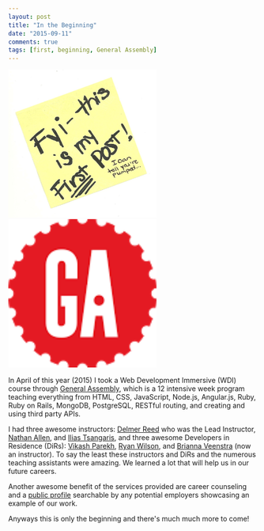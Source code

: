 ```yaml
---
layout: post
title: "In the Beginning"
date: "2015-09-11"
comments: true
tags: [first, beginning, General Assembly]
---
```

<img style="min-height: 300px; max-height: 45px;" src="/images/first-post.jpg">
<img style="min-height: 300px; max-height: 45px;" src="/images/ga-logo.png"> 

In April of this year (2015) I took a Web Development Immersive (WDI) course through [General Assembly][c5315a22], which is a 12 intensive week program teaching everything from HTML, CSS, JavaScript, Node.js, Angular.js, Ruby, Ruby on Rails, MongoDB, PostgreSQL, RESTful routing, and creating and using third party APIs.

I had three awesome instructors: [Delmer Reed](https://www.linkedin.com/pub/delmer-reed/9a/b53/5b3) who was the Lead Instructor, [Nathan Allen](https://www.linkedin.com/in/thisisnathan), and [Ilias Tsangaris](https://www.linkedin.com/in/iliastsangaris), and three awesome Developers in Residence (DiRs): [Vikash Parekh](https://www.linkedin.com/in/vikashparekh), [Ryan Wilson](https://www.linkedin.com/in/wilsonryanc), and [Brianna Veenstra](https://www.linkedin.com/pub/brianna-veenstra/a5/5b9/8b7) (now an instructor).  To say the least these instructors and DiRs and the numerous teaching assistants were amazing.  We learned a lot that will help us in our future careers.

Another awesome benefit of the services provided are career counseling and a [public profile](https://profiles.generalassemb.ly/daimeonpilcher) searchable by any potential employers showcasing an example of our work.

Anyways this is only the beginning and there's much much more to come!

  [c5315a22]: http://generalassemb.ly "General Assembly"
